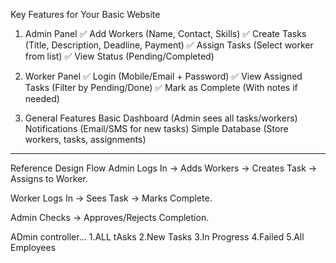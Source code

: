 Key Features for Your Basic Website
1. Admin Panel
✅ Add Workers (Name, Contact, Skills)
✅ Create Tasks (Title, Description, Deadline, Payment)
✅ Assign Tasks (Select worker from list)
✅ View Status (Pending/Completed)

2. Worker Panel
✅ Login (Mobile/Email + Password)
✅ View Assigned Tasks (Filter by Pending/Done)
✅ Mark as Complete (With notes if needed)

3. General Features
Basic Dashboard (Admin sees all tasks/workers)
Notifications (Email/SMS for new tasks)
Simple Database (Store workers, tasks, assignments)

-----------------------------------------------------------------------
Reference Design Flow
Admin Logs In → Adds Workers → Creates Task → Assigns to Worker.

Worker Logs In → Sees Task → Marks Complete.

Admin Checks → Approves/Rejects Completion.


ADmin controller...
1.ALL tAsks
2.New Tasks
3.In Progress
4.Failed
5.All Employees